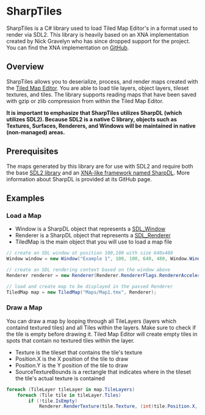 # SharpTiles

SharpTiles is a C# library used to load Tiled Map Editor's in a format used to render via SDL2. This library is heavily based on an XNA implementation created by Nick Gravelyn who has since dropped support for the project. You can find the XNA implementation on [GitHub](https://github.com/babelshift/TiledLib).

## Overview

SharpTiles allows you to deserialize, process, and render maps created with the [Tiled Map Editor](http://www.mapeditor.org/). You are able to load tile layers, object layers, tileset textures, and tiles. The library supports reading maps that have been saved with gzip or zlib compression from within the Tiled Map Editor.

**It is important to emphasize that SharpTiles utilizes SharpDL (which utilizes SDL2). Because SDL2 is a native C library, objects such as Textures, Surfaces, Renderers, and Windows will be maintained in native (non-managed) areas.**

## Prerequisites

The maps generated by this library are for use with SDL2 and require both the base [SDL2 library](http://www.libsdl.org/) and an [XNA-like framework named SharpDL](https://github.com/babelshift/SharpDL). More information about SharpDL is provided at its GitHub page.

## Examples

### Load a Map

* Window is a SharpDL object that represents a [SDL_Window](http://wiki.libsdl.org/SDL_CreateWindow?highlight=%28\bCategoryAPI\b%29|%28SDLFunctionTemplate%29)
* Renderer is a SharpDL object that represents a [SDL_Renderer](http://wiki.libsdl.org/SDL_CreateRenderer?highlight=%28\bCategoryAPI\b%29|%28SDLFunctionTemplate%29)
* TiledMap is the main object that you will use to load a map file

```C#
// create an SDL window at position 100,100 with size 640x480
Window window = new Window("Example 1", 100, 100, 640, 480, Window.WindowFlags.Shown)

// create an SDL rendering context based on the window above
Renderer renderer = new Renderer(Renderer.RendererFlags.RendererAccelerated);

// load and create map to be displayed in the passed Renderer
TiledMap map = new TiledMap("Maps/Map1.tmx", Renderer);
```

### Draw a Map

You can draw a map by looping through all TileLayers (layers which containd textured tiles) and all Tiles within the layers. Make sure to check if the tile is empty before drawing it. Tiled Map Editor will create empty tiles in spots that contain no textured tiles within the layer.

* Texture is the tileset that contains the tile's texture
* Position.X is the X position of the tile to draw
* Position.Y is the Y position of the tile to draw
* SourceTextureBounds is a rectangle that indicates where in the tileset the tile's actual texture is contained

```C#
foreach (TileLayer tileLayer in map.TileLayers)
    foreach (Tile tile in tileLayer.Tiles)
        if (!tile.IsEmpty)
            Renderer.RenderTexture(tile.Texture, (int)tile.Position.X, (int)tile.Position.Y, tile.SourceTextureBounds);
```
